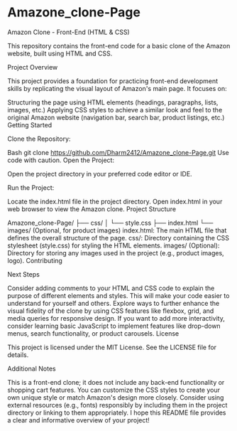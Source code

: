# Amazone_clone-Page
Amazon Clone - Front-End (HTML & CSS)

This repository contains the front-end code for a basic clone of the Amazon website, built using HTML and CSS.

Project Overview

This project provides a foundation for practicing front-end development skills by replicating the visual layout of Amazon's main page. It focuses on:

Structuring the page using HTML elements (headings, paragraphs, lists, images, etc.)
Applying CSS styles to achieve a similar look and feel to the original Amazon website (navigation bar, search bar, product listings, etc.)
Getting Started

Clone the Repository:

Bash
git clone https://github.com/Dharm2412/Amazone_clone-Page.git
Use code with caution.
Open the Project:

Open the project directory in your preferred code editor or IDE.

Run the Project:

Locate the index.html file in the project directory.
Open index.html in your web browser to view the Amazon clone.
Project Structure

Amazone_clone-Page/
├── css/
│   └── style.css
├── index.html
└── images/        (Optional, for product images)
index.html: The main HTML file that defines the overall structure of the page.
css/: Directory containing the CSS stylesheet (style.css) for styling the HTML elements.
images/ (Optional): Directory for storing any images used in the project (e.g., product images, logo).
Contributing

Next Steps

Consider adding comments to your HTML and CSS code to explain the purpose of different elements and styles. This will make your code easier to understand for yourself and others.
Explore ways to further enhance the visual fidelity of the clone by using CSS features like flexbox, grid, and media queries for responsive design.
If you want to add more interactivity, consider learning basic JavaScript to implement features like drop-down menus, search functionality, or product carousels.
License

This project is licensed under the MIT License. See the LICENSE file for details.

Additional Notes

This is a front-end clone; it does not include any back-end functionality or shopping cart features.
You can customize the CSS styles to create your own unique style or match Amazon's design more closely.
Consider using external resources (e.g., fonts) responsibly by including them in the project directory or linking to them appropriately.
I hope this README file provides a clear and informative overview of your project!
